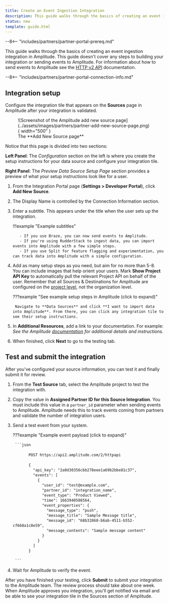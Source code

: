 ```yaml
---
title: Create an Event Ingestion Integration
description: This guide walks through the basics of creating an event ingestion integration with Amplitude. 
status: new
template: guide.html
---
```


--8<-- "includes/partners/partner-portal-prereq.md"

This guide walks through the basics of creating an event ingestion integration in Amplitude. This guide doesn't cover any steps to building your integration or sending events to Amplitude. For information about how to send events to Amplitude see the [HTTP v2 API](../../analytics/apis/http-v2-api) documentation.

--8<-- "includes/partners/partner-portal-connection-info.md"

## Integration setup

Configure the integration tile that appears on the **Sources** page in Amplitude after your integration is validated.

<figure markdown>
![Screenshot of the Amplitude add new source page](../assets/images/partners/partner-add-new-source-page.png){ width="500" }
  <figcaption>The **Add New Source page**</figcaption>
</figure>

Notice that this page is divided into two sections:

**Left Panel**: The *Configuration* section on the left is where you create the setup instructions for your data source and configure your integration tile.

**Right Panel**: The *Preview Data Source Setup Page* section provides a preview of what your setup instructions look like for a user.

1. From the Integration Portal page (**Settings > Developer Portal**), click **Add New Source**.
2. The Display Name is controlled by the Connection Information section.
3. Enter a subtitle. This appears under the title when the user sets up the integration. 

    !!!example "Example subtitles"
        
          - If you use Braze, you can now send events to Amplitude.
          - If you're using RudderStack to ingest data, you can import events into Amplitude with a few simple steps.
          - If you use Split for feature flagging and experimentation, you can track data into Amplitude with a simple configuration.

4. Add as many setup steps as you need, but aim for no more than 5-8. You can include images that help orient your users. Mark **Show Project API Key** to automatically pull the relevant Project API on behalf of the user. Remember that all Sources & Destinations for Amplitude are configured on the [project level](https://help.amplitude.com/hc/en-us/articles/360058073772-Create-and-manage-organizations-and-projects), not the organization level.

    ???example "See example setup steps in Amplitude (click to expand)"

        Navigate to **Data Sources** and click **I want to import data into Amplitude**. From there, you can click any integration tile to see their setup instructions.
  
5. In **Additional Resources**, add a link to your documentation. For example: *See the Amplitude [documentation](https://docs.developers.amplitude.com) for additional details and instructions.*
6. When finished, click **Next** to go to the testing tab.

## Test and submit the integration

After you've configured your source information, you can test it and finally submit it for review.

1. From the **Test Source** tab, select the Amplitude project to test the integration with.
2. Copy the value in **Assigned Partner ID for this Source Integration**. You must include this value in a `partner_id` parameter when sending events to Amplitude. Amplitude needs this to track events coming from partners and validate the number of integration users.
3. Send a test event from your system.

    ???example "Example event payload (click to expand)"

        ```json

              POST https://api2.amplitude.com/2/httpapi

              {
                "api_key": "2a0d30356cbb278eee1a69b2bbe81c37",
                "events": [
                  {
                    "user_id": "test@example.com",
                    "partner_id": "integration_name",
                    "event_type": "Product Viewed",
                    "time": 1663940508564,
                    "event_properties": {
                      "message_type": "push",
                      "message_title": "Sample Message title",
                      "message_id": "68b32868-b6ab-4511-b552-cf668a1c0e59",
                      "message_contents": "Sample message content"
                    }
                  }
                ]
              }

        ```

4. Wait for Amplitude to verify the event. 

After you have finished your testing, click **Submit** to submit your integration to the Amplitude team. The review process should take about one week. When Amplitude approves you integration, you'll get notified via email and be able to see your integration tile in the Sources section of Amplitude.